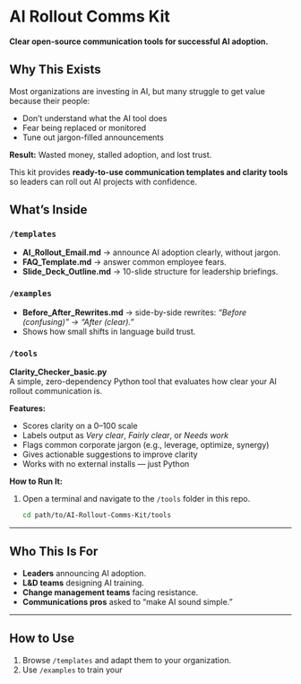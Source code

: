 # AI Rollout Comms Kit  
**Clear open-source communication tools for successful AI adoption.**  

## Why This Exists  
Most organizations are investing in AI, but many struggle to get value because their people:  
- Don’t understand what the AI tool does
- Fear being replaced or monitored
- Tune out jargon-filled announcements

**Result:** Wasted money, stalled adoption, and lost trust.  

This kit provides **ready-to-use communication templates and clarity tools** so leaders can roll out AI projects with confidence.  

## What’s Inside  

### `/templates`  
- **AI_Rollout_Email.md** → announce AI adoption clearly, without jargon.
- **FAQ_Template.md** → answer common employee fears.
- **Slide_Deck_Outline.md** → 10-slide structure for leadership briefings.

### `/examples`  
- **Before_After_Rewrites.md** → side-by-side rewrites: *“Before (confusing)” → “After (clear).”*  
- Shows how small shifts in language build trust.  

### `/tools`

**Clarity_Checker_basic.py**  
A simple, zero-dependency Python tool that evaluates how clear your AI rollout communication is.  

**Features:**  
- Scores clarity on a 0–100 scale  
- Labels output as *Very clear*, *Fairly clear*, or *Needs work*  
- Flags common corporate jargon (e.g., leverage, optimize, synergy)  
- Gives actionable suggestions to improve clarity  
- Works with no external installs — just Python  

**How to Run It:**  

1. Open a terminal and navigate to the `/tools` folder in this repo.  
   ```bash
   cd path/to/AI-Rollout-Comms-Kit/tools

---

## Who This Is For  
- **Leaders** announcing AI adoption.  
- **L&D teams** designing AI training.  
- **Change management teams** facing resistance.  
- **Communications pros** asked to “make AI sound simple.”  

---

## How to Use  
1. Browse `/templates` and adapt them to your organization.  
2. Use `/examples` to train your
